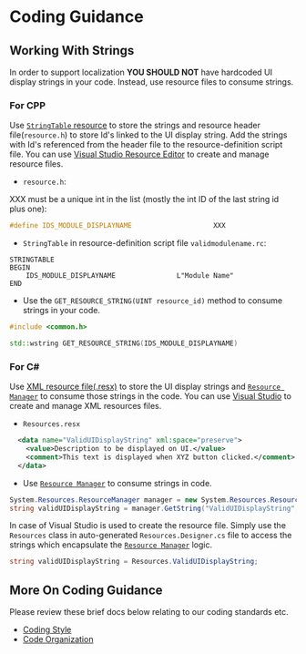 # Coding Guidance

## Working With Strings

In order to support localization **YOU SHOULD NOT** have hardcoded UI display strings in your code. Instead, use resource files to consume strings. 

### For CPP
Use [`StringTable` resource][String Table] to store the strings and resource header file(`resource.h`) to store Id's linked to the UI display string. Add the strings with Id's referenced from the header file to the resource-definition script file. You can use [Visual Studio Resource Editor][VS Resource Editor] to create and manage resource files.

- `resource.h`:

XXX must be a unique int in the list (mostly the int ID of the last string id plus one):

```cpp
#define IDS_MODULE_DISPLAYNAME                    XXX
```

- `StringTable` in resource-definition script file `validmodulename.rc`:

```
STRINGTABLE
BEGIN
    IDS_MODULE_DISPLAYNAME               L"Module Name"
END
```

- Use the `GET_RESOURCE_STRING(UINT resource_id)` method to consume strings in your code.
```cpp
#include <common.h>

std::wstring GET_RESOURCE_STRING(IDS_MODULE_DISPLAYNAME)
```

### For C#
Use [XML resource file(.resx)][Resx Files] to store the UI display strings and [`Resource Manager`][Resource Manager] to consume those strings in the code. You can use [Visual Studio][Resx Files VS] to create and manage XML resources files.

- `Resources.resx`

```xml
  <data name="ValidUIDisplayString" xml:space="preserve">
    <value>Description to be displayed on UI.</value>
    <comment>This text is displayed when XYZ button clicked.</comment>
  </data>
```

- Use [`Resource Manager`][Resource Manager] to consume strings in code.
```csharp
System.Resources.ResourceManager manager = new System.Resources.ResourceManager(baseName, assembly);
string validUIDisplayString = manager.GetString("ValidUIDisplayString", resourceCulture);
```

In case of Visual Studio is used to create the resource file. Simply use the `Resources` class in auto-generated `Resources.Designer.cs` file to access the strings which encapsulate the [`Resource Manager`][Resource Manager] logic.

```csharp
string validUIDisplayString = Resources.ValidUIDisplayString;
```

## More On Coding Guidance
Please review these brief docs below relating to our coding standards etc.

* [Coding Style](./style.md)
* [Code Organization](./readme.md)


[VS Resource Editor]: https://docs.microsoft.com/en-us/cpp/windows/resource-editors?view=vs-2019
[String Table]: https://docs.microsoft.com/en-us/windows/win32/menurc/stringtable-resource
[Resx Files VS]: https://docs.microsoft.com/en-us/dotnet/framework/resources/creating-resource-files-for-desktop-apps#resource-files-in-visual-studio
[Resx Files]: https://docs.microsoft.com/en-us/dotnet/framework/resources/creating-resource-files-for-desktop-apps#resources-in-resx-files
[Resource Manager]: https://docs.microsoft.com/en-us/dotnet/api/system.resources.resourcemanager?view=netframework-4.8